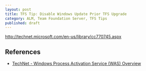 ```yaml
---
layout: post
title: TFS Tip: Disable Windows Update Prior TFS Upgrade
category: ALM, Team Foundation Server, TFS Tips
published: draft
---
```



http://technet.microsoft.com/en-us/library/cc770745.aspx

## References

* [TechNet - Windows Process Activation Service (WAS) Overview](http://technet.microsoft.com/en-us/library/cc770745.aspx)
